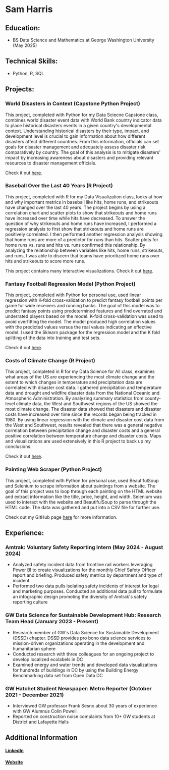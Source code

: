 # Sam Harris

## Education: 
- BS Data Science and Mathematics at George Washington University (May 2025)

## Technical Skills: 
- Python, R, SQL

## Projects:

### World Disasters in Context (Capstone Python Project)

This project, completed with Python for my Data Sciecne Capstone class, combines world disaster event data with World Bank country indicator data to place historical disasters events in a given country's developmental context. Understanding historical disasters by their type, impact, and development level is crucial to gain information about how different disasters affect different countries. From this information, officials can set goals for disaster management and adequately assess disaster risk comparatively by country. The goal of this analysis is to mitigate disasters' impact by increasing awareness about disasters and providing relevant resources to disaster management officials.

Check it out [here](https://disastersanalysis.streamlit.app/).


### Baseball Over the Last 40 Years (R Project)
This project, completed with R for my Data Visualization class, looks at how and why important metrics in baseball like hits, home runs, and strikeouts have changed over the last 40 years. The project begins by using a correlation chart and scatter plots to show that strikeouts and home runs have increased over time while hits have decreased. To answer the question of why strikeouts and home runs have increased, I performed a regression analysis to first show that strikeouts and home runs are positively correlated. I then performed another regression analysis showing that home runs are more of a predictor for runs than hits. Scatter plots for home runs vs. runs and hits vs. runs confirmed this relationship. By analyzing the relationship between variables like hits, home runs, strikeouts, and runs, I was able to discern that teams have prioritized home runs over hits and strikeouts to score more runs. 

This project contains many interactive visualizations. Check it out [here](https://harrissamuel.github.io/projects/baseball_changes_over_last_40_years/Final_project.html). 

### Fantasy Football Regression Model (Python Project)
This project, completed with Python for personal use, used linear regression with K-fold cross-validation to predict fantasy football points per game for wide receivers and running backs. The goal of this model was to predict fantasy points using predetermined features and find overrated and underrated players based on the model. K-fold cross-validation was used to avoid overfitting the model. The model produced high correlation values with the predicted values versus the real values indicating an effective model. I used the Sklearn package for the regression model and the K fold splitting of the data into training and test sets. 

Check it out [here](https://colab.research.google.com/drive/1OW38iHPIoin9pkfNakW6nsdlGeKgCqGy?usp=sharing).

### Costs of Climate Change (R Project)

This project, completed in R for my Data Science for All class, examines what areas of the US are experiencing the most climate change and the extent to which changes in temperature and precipitation data are correlated with disaster cost data. I gathered precipitation and temperature data and drought and wildfire disaster data from the National Oceanic and Atmospheric Administration. By analyzing summary statistics from county-level climate data, the West and Southwest regions of the US showed the most climate change. The disaster data showed that disasters and disaster costs have increased over time since the records began being tracked in 1980. By using linear regression with the climate and disaster cost data from the West and Southwest, results revealed that there was a general negative correlation between precipitation change and disaster costs and a general positive correlation between temperature change and disaster costs. Maps and visualizations are used extensively in this R project to back up my conclusions. 

Check it out [here](https://harrissamuel.github.io/projects/costs_of_climate_change/Final%20Project%20-%20Google%20Docs.pdf). 


### Painting Web Scraper (Python Project)

This project, completed with Python for personal use, used BeautifulSoup and Selenium to scrape information about paintings from a website. The goal of this project was to loop through each painting on the HTML website and extract information like the title, price, height, and width. Selenium was used to interact with the website and BeautifulSoup to parse through the HTML code. The data was gathered and put into a CSV file for further use.

Check out my GitHub page [here](https://github.com/harrissamuel/projects/tree/main/painting_web_scraper) for more information. 

## Experience:
### Amtrak: Voluntary Safety Reporting Intern (May 2024 - August 2024)
- Analyzed safety incident data from frontline rail workers leveraging Power BI to create visualizations for the monthly Chief Safety Officer report and briefing. Produced safety metrics by department and type of incident
- Performed two data pulls isolating safety incidents of interest for legal and marketing purposes. Conducted an additional data pull to formulate an infographic design promoting the diversity of Amtrak's safety reporting culture

### GW Data Science for Sustainable Development Hub: Research Team Head (January 2023 - Present)
- Research member of GW's Data Science for Sustainable Development (DSSD) chapter. DSSD provides pro bono data science services to mission-driven organizations operating in the development and humanitarian sphere
- Conducted research with three colleagues for an ongoing project to develop localized ecolabels in DC
- Examined energy and water trends and developed data visualizations for hundreds of buildings in DC by
using the Building Energy Benchmarking data set from Open Data DC
### GW Hatchet Student Newspaper:  Metro Reporter (October 2021 - December 2021)
- Interviewed GW professor Frank Sesno about 30 years of experience with GW Alumnus Colin Powell
- Reported on construction noise complaints from 10+ GW students at District and Lafayette Halls

## Additional Information

#### [LinkedIn](https://www.linkedin.com/in/samuel-harris-sh/)

#### [Website](https://www.samsharris.org/about/)





